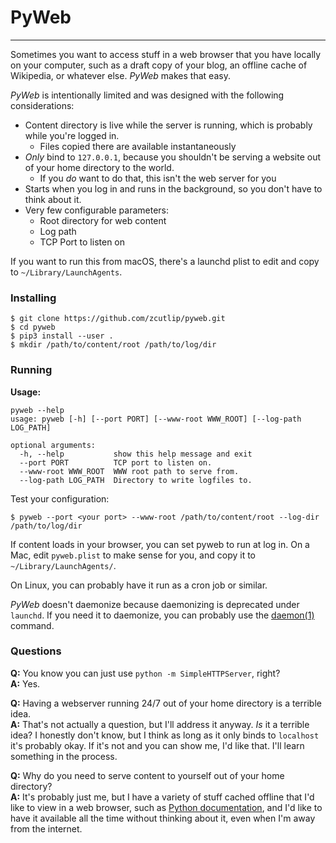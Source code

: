 # PyWeb

-----------------


Sometimes you want to access stuff in a web browser that you have locally on your computer, such as a draft copy of your blog, an offline cache of Wikipedia, or whatever else. *PyWeb* makes that easy.

*PyWeb* is intentionally limited and was designed with the following considerations:

- Content directory is live while the server is running, which is probably while you're logged in.
	- Files copied there are available instantaneously
- *Only* bind to `127.0.0.1`, because you shouldn't be serving a website out of your home directory to the world.
	- If you *do* want to do that, this isn't the web server for you
- Starts when you log in and runs in the background, so you don't have to think about it.
- Very few configurable parameters:
	- Root directory for web content
	- Log path
	- TCP Port to listen on

If you want to run this from macOS, there's a launchd plist to edit and copy to `~/Library/LaunchAgents`.

### Installing

```
$ git clone https://github.com/zcutlip/pyweb.git
$ cd pyweb
$ pip3 install --user .
$ mkdir /path/to/content/root /path/to/log/dir
```

### Running

**Usage:**
```
pyweb --help
usage: pyweb [-h] [--port PORT] [--www-root WWW_ROOT] [--log-path LOG_PATH]

optional arguments:
  -h, --help           show this help message and exit
  --port PORT          TCP port to listen on.
  --www-root WWW_ROOT  WWW root path to serve from.
  --log-path LOG_PATH  Directory to write logfiles to.
```

Test your configuration:

```
$ pyweb --port <your port> --www-root /path/to/content/root --log-dir /path/to/log/dir
```

If content loads in your browser, you can set pyweb to run at log in. On a Mac, edit `pyweb.plist` to make sense for you, and copy it to `~/Library/LaunchAgents/`.

On Linux, you can probably have it run as a cron job or similar.

*PyWeb* doesn't daemonize because daemonizing is deprecated under `launchd`. If you need it to daemonize, you can probably use the [daemon(1)](http://www.libslack.org/daemon/) command.

### Questions

**Q:** You know you can just use `python -m SimpleHTTPServer`, right?  
**A:** Yes.

**Q:** Having a webserver running 24/7 out of your home directory is a terrible idea.  
**A:** That's not actually a question, but I'll address it anyway. *Is* it a terrible idea? I honestly don't know, but I think as long as it only binds to `localhost` it's probably okay. If it's not and you can show me, I'd like that. I'll learn something in the process.

**Q:** Why do you need to serve content to yourself out of your home directory?  
**A:** It's probably just me, but I have a variety of stuff cached offline that I'd like to view in a web browser, such as [Python documentation](https://docs.python.org/3/download.html), and I'd like to have it available all the time without thinking about it, even when I'm away from the internet.
